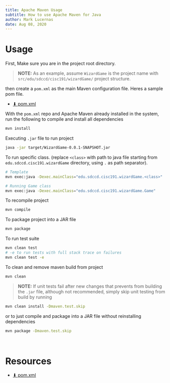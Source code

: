 ```yaml
---
title: Apache Maven Usage
subtitle: How to use Apache Maven for Java
author: Mark Lucernas
date: Aug 08, 2020
---
```



# Usage

First, Make sure you are in the project root directory.

> **NOTE:** As an example, assume `WizardGame` is the project name with
`src/edu/sdccd/cisc191/wizardGame/` project structure.

then create a `pom.xml` as the main Maven configuration file. Heres a sample pom
file.

- [⬇ pom.xml](vfile:pom.xml)

With the `pom.xml` repo and Apache Maven already installed in the system, run
the following to compile and install all dependencies

```bash
mvn install
```

Executing `.jar` file to run project

```bash
java -jar target/WizardGame-0.0.1-SNAPSHOT.jar
```

To run specific class. (replace `<class>` with path to java file starting from
`edu.sdccd.cisc191.wizardGame` directory, using `.` as path separator).

```bash
# Template
mvn exec:java -Dexec.mainClass="edu.sdccd.cisc191.wizardGame.<class>"

# Running Game class
mvn exec:java -Dexec.mainClass="edu.sdccd.cisc191.wizardGame.Game"
```

To recompile project

```bash
mvn compile
```

To package project into a JAR file

```bash
mvn package
```

To run test suite

```bash
mvn clean test
# -e to run tests with full stack trace on failures
mvn clean test -e
```

To clean and remove maven build from project

```bash
mvn clean
```

> **NOTE:** If unit tests fail after new changes that prevents from building the
`.jar` file, although not recommended, simply skip unit testing from build by
running

```bash
mvn clean install -Dmaven.test.skip
```

or to just compile and package into a JAR file without reinstalling dependencies

```bash
mvn package -Dmaven.test.skip
```

<br>

# Resources

- [⬇ pom.xml](vfile:pom.xml)

